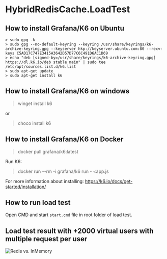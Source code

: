 # HybridRedisCache.LoadTest


## How to install Grafana/K6 on Ubuntu
```
> sudo gpg -k
> sudo gpg --no-default-keyring --keyring /usr/share/keyrings/k6-archive-keyring.gpg --keyserver hkp://keyserver.ubuntu.com:80 --recv-keys C5AD17C747E3415A3642D57D77C6C491D6AC1D69
> echo "deb [signed-by=/usr/share/keyrings/k6-archive-keyring.gpg] https://dl.k6.io/deb stable main" | sudo tee /etc/apt/sources.list.d/k6.list
> sudo apt-get update
> sudo apt-get install k6
```

## How to install Grafana/K6 on windows
> winget install k6

or 

> choco install k6

## How to install Grafana/K6 on Docker
> docker pull grafana/k6:latest

Run K6:
> docker run --rm -i grafana/k6 run - <app.js

For more information about installing: https://k6.io/docs/get-started/installation/


## How to run load test
Open CMD and start `start.cmd` file in root folder of load test.

## Load test result with +2000 virtual users with multiple request per user
![Redis vs. InMemory](https://raw.githubusercontent.com/bezzad/HybridRedisCache/main/img/LoadTestResult.png)
